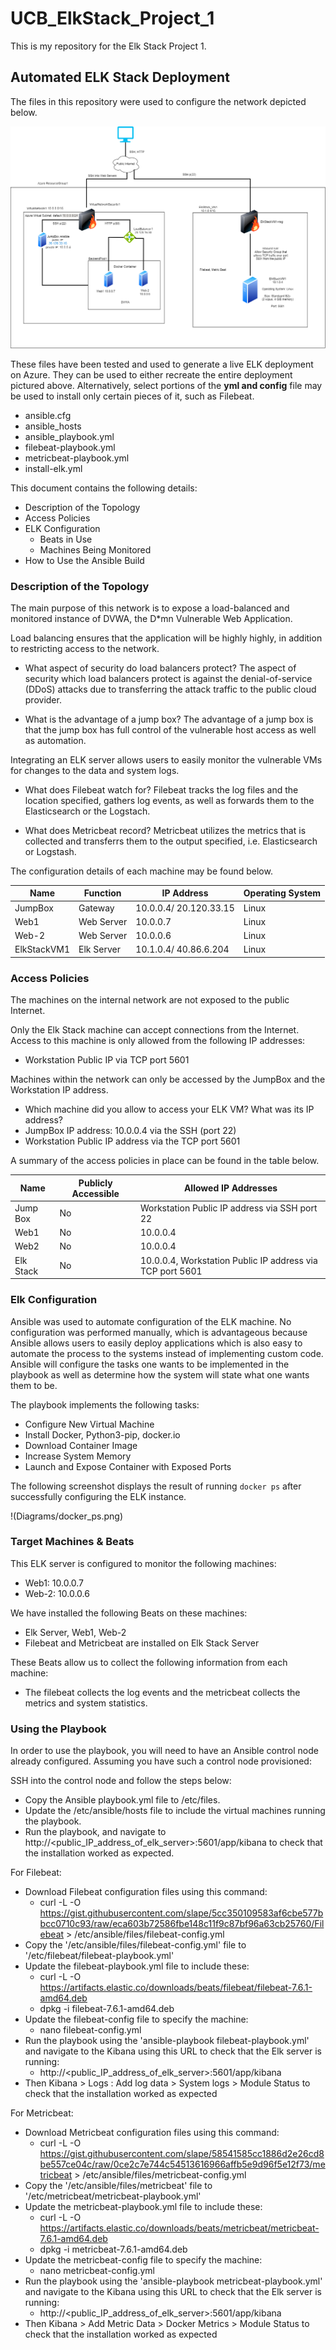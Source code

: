 # UCB_ElkStack_Project_1
This is my repository for the Elk Stack Project 1.

## Automated ELK Stack Deployment

The files in this repository were used to configure the network depicted below.

![Diagram1](https://github.com/maytineeapiwansri/UCB_ElkStack_Project_1/blob/main/Diagrams/HW_12_Cloud_Network_Diagram-Elk%20Stack%20Diagram.drawio.png)

These files have been tested and used to generate a live ELK deployment on Azure. They can be used to either recreate the entire deployment pictured above. Alternatively, select portions of the **yml and config** file may be used to install only certain pieces of it, such as Filebeat.

  - ansible.cfg
  - ansible_hosts
  - ansible_playbook.yml
  - filebeat-playbook.yml
  - metricbeat-playbook.yml
  - install-elk.yml

This document contains the following details:
- Description of the Topology
- Access Policies
- ELK Configuration
  - Beats in Use
  - Machines Being Monitored
- How to Use the Ansible Build


### Description of the Topology

The main purpose of this network is to expose a load-balanced and monitored instance of DVWA, the D*mn Vulnerable Web Application.

Load balancing ensures that the application will be highly highly, in addition to restricting access to the network.

- What aspect of security do load balancers protect?
The aspect of security which load balancers protect is against the denial-of-service (DDoS) attacks due to transferring the attack traffic to the public cloud provider. 

- What is the advantage of a jump box?
The advantage of a jump box is that the jump box has full control of the vulnerable host access as well as automation.

Integrating an ELK server allows users to easily monitor the vulnerable VMs for changes to the data and system logs.
- What does Filebeat watch for?
Filebeat tracks the log files and the location specified, gathers log events, as well as forwards them to the Elasticsearch or the Logstach.

- What does Metricbeat record?
Metricbeat utilizes the metrics that is collected and transferrs them to the output specified, i.e. Elasticsearch or Logstash.

The configuration details of each machine may be found below.

| Name          | Function      | IP Address                | Operating System  |
|---------------|---------------|---------------------------|-------------------|
| JumpBox       | Gateway       | 10.0.0.4/ 20.120.33.15    | Linux             |
| Web1          | Web Server    | 10.0.0.7                  | Linux             |
| Web-2         | Web Server    | 10.0.0.6                  | Linux             |
| ElkStackVM1   | Elk Server    | 10.1.0.4/ 40.86.6.204     | Linux             |


### Access Policies

The machines on the internal network are not exposed to the public Internet. 

Only the Elk Stack machine can accept connections from the Internet. Access to this machine is only allowed from the following IP addresses:
- Workstation Public IP via TCP port 5601

Machines within the network can only be accessed by the JumpBox and the Workstation IP address.
- Which machine did you allow to access your ELK VM? What was its IP address?
- JumpBox IP address: 10.0.0.4 via the SSH (port 22)
- Workstation Public IP address via the TCP port 5601

A summary of the access policies in place can be found in the table below.

| Name      | Publicly Accessible | Allowed IP Addresses                                       |
|-----------|---------------------|------------------------------------------------------------|
| Jump Box  | No                  | Workstation Public IP address via SSH port 22              |
| Web1      | No                  | 10.0.0.4                                                   |
| Web2      | No                  | 10.0.0.4                                                   |
| Elk Stack | No                  | 10.0.0.4, Workstation Public IP address via TCP port 5601  |

### Elk Configuration

Ansible was used to automate configuration of the ELK machine. No configuration was performed manually, which is advantageous because Ansible allows users to easily deploy applications which is also easy to automate the process to the systems instead of implementing custom code. Ansible will configure the tasks one wants to be implemented in the playbook as well as determine how the system will state what one wants them to be.

The playbook implements the following tasks:
- Configure New Virtual Machine
- Install Docker, Python3-pip, docker.io
- Download Container Image
- Increase System Memory
- Launch and Expose Container with Exposed Ports

The following screenshot displays the result of running `docker ps` after successfully configuring the ELK instance.

!(Diagrams/docker_ps.png)

### Target Machines & Beats
This ELK server is configured to monitor the following machines:
- Web1: 10.0.0.7
- Web-2: 10.0.0.6

We have installed the following Beats on these machines:
- Elk Server, Web1, Web-2
- Filebeat and Metricbeat are installed on Elk Stack Server

These Beats allow us to collect the following information from each machine:
- The filebeat collects the log events and the metricbeat collects the metrics and system statistics.

### Using the Playbook
In order to use the playbook, you will need to have an Ansible control node already configured. Assuming you have such a control node provisioned: 

SSH into the control node and follow the steps below:
- Copy the Ansible playbook.yml file to /etc/files.
- Update the /etc/ansible/hosts file to include the virtual machines running the playbook.
- Run the playbook, and navigate to http://<public_IP_address_of_elk_server>:5601/app/kibana to check that the installation worked as expected.

For Filebeat:
- Download Filebeat configuration files using this command:
  - curl -L -O https://gist.githubusercontent.com/slape/5cc350109583af6cbe577bbcc0710c93/raw/eca603b72586fbe148c11f9c87bf96a63cb25760/Filebeat > /etc/ansible/files/filebeat-config.yml
- Copy the '/etc/ansible/files/filebeat-config.yml' file to '/etc/filebeat/filebeat-playbook.yml'
- Update the filebeat-playbook.yml file to include these:
  - curl -L -O https://artifacts.elastic.co/downloads/beats/filebeat/filebeat-7.6.1-amd64.deb
  - dpkg -i filebeat-7.6.1-amd64.deb
- Update the filebeat-config file to specify the machine:
  - nano filebeat-config.yml
- Run the playbook using the 'ansible-playbook filebeat-playbook.yml' and navigate to the Kibana using this URL to check that the Elk server is running:
  - http://<public_IP_address_of_elk_server>:5601/app/kibana
- Then Kibana > Logs : Add log data > System logs > Module Status to check that the installation worked as expected


For Metricbeat:
- Download Metricbeat configuration files using this command:
  - curl -L -O https://gist.githubusercontent.com/slape/58541585cc1886d2e26cd8be557ce04c/raw/0ce2c7e744c54513616966affb5e9d96f5e12f73/metricbeat > /etc/ansible/files/metricbeat-config.yml
- Copy the '/etc/ansible/files/metricbeat' file to '/etc/metricbeat/metricbeat-playbook.yml'
- Update the metricbeat-playbook.yml file to include these:
  - curl -L -O https://artifacts.elastic.co/downloads/beats/metricbeat/metricbeat-7.6.1-amd64.deb
  - dpkg -i metricbeat-7.6.1-amd64.deb
- Update the metricbeat-config file to specify the machine:
  - nano metricbeat-config.yml
- Run the playbook using the 'ansible-playbook metricbeat-playbook.yml' and navigate to the Kibana using this URL to check that the Elk server is running:
  - http://<public_IP_address_of_elk_server>:5601/app/kibana
- Then Kibana > Add Metric Data > Docker Metrics > Module Status to check that the installation worked as expected
